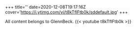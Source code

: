 +++
title=''
date=2020-12-08T19:17:16Z
cover='https://i.ytimg.com/vi/t8kTflFtb0k/sddefault.jpg'
+++

All content belongs to GlennBeck.
{{< youtube t8kTflFtb0k >}}
